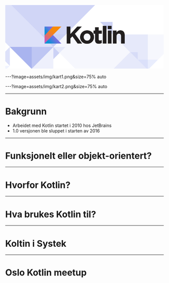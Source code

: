 ![](assets/img/kotlin-logo.png)

---?image=assets/img/kart1.png&size=75% auto

---?image=assets/img/kart2.png&size=75% auto

---

# Bakgrunn

* Arbeidet med Kotlin startet i 2010 hos JetBrains
* 1.0 versjonen ble sluppet i starten av 2016

---

# Funksjonelt eller objekt-orientert?

---

# Hvorfor Kotlin?

---

# Hva brukes Kotlin til?

---

# Koltin i Systek

---

# Oslo Kotlin meetup
